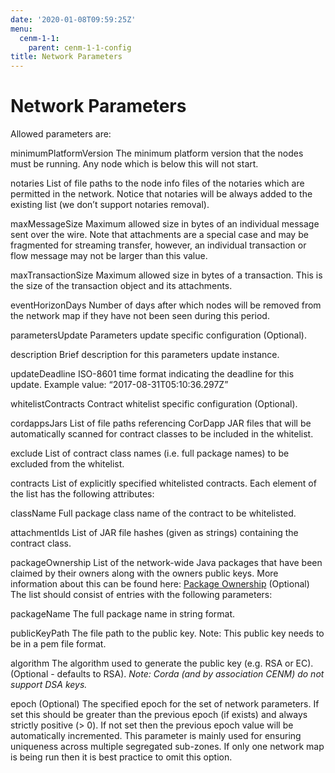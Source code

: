 ```yaml
---
date: '2020-01-08T09:59:25Z'
menu:
  cenm-1-1:
    parent: cenm-1-1-config
title: Network Parameters
---
```



# Network Parameters

Allowed parameters are:



minimumPlatformVersion
The minimum platform version that the nodes must be running. Any node which is below this will
                        not start.


notaries
List of file paths to the node info files of the notaries which are permitted in the network. Notice that
                        notaries will be always added to the existing list (we don’t support notaries removal).


maxMessageSize
Maximum allowed size in bytes of an individual message sent over the wire. Note that attachments are
                        a special case and may be fragmented for streaming transfer, however, an individual transaction or flow message
                        may not be larger than this value.


maxTransactionSize
Maximum allowed size in bytes of a transaction. This is the size of the transaction object and its attachments.


eventHorizonDays
Number of days after which nodes will be removed from the network map if they have not been seen during this period.


parametersUpdate
Parameters update specific configuration (Optional).



description
Brief description for this parameters update instance.


updateDeadline
ISO-8601 time format indicating the deadline for this update. Example value: “2017-08-31T05:10:36.297Z”


whitelistContracts
Contract whitelist specific configuration (Optional).



cordappsJars
List of file paths referencing CorDapp JAR files that will be automatically scanned for contract classes to be included in the whitelist.


exclude
List of contract class names (i.e. full package names) to be excluded from the whitelist.


contracts
List of explicitly specified whitelisted contracts. Each element of the list has the following attributes:



className
Full package class name of the contract to be whitelisted.


attachmentIds
List of JAR file hashes (given as strings) containing the contract class.


packageOwnership
List of the network-wide Java packages that have been claimed by their owners along with the owners
                        public keys. More information about this can be found here: [Package Ownership](https://docs.corda.net/design/data-model-upgrades/package-namespace-ownership.html)
                        (Optional) The list should consist of entries with the following parameters:



packageName
The full package name in string format.


publicKeyPath
The file path to the public key. Note: This public key needs to be in a pem file format.


algorithm
The algorithm used to generate the public key (e.g. RSA or EC). (Optional - defaults to RSA).
                                    *Note: Corda (and by association CENM) do not support DSA keys.*


epoch
(Optional) The specified epoch for the set of network parameters. If set this should be greater than the
                        previous epoch (if exists) and always strictly positive (> 0). If not set then the previous epoch value will be
                        automatically incremented. This parameter is mainly used for ensuring uniqueness across multiple segregated
                        sub-zones. If only one network map is being run then it is best practice to omit this option.



